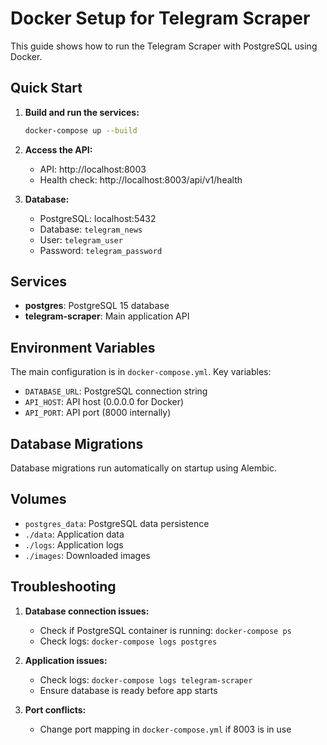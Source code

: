 # Docker Setup for Telegram Scraper

This guide shows how to run the Telegram Scraper with PostgreSQL using Docker.

## Quick Start

1. **Build and run the services:**
   ```bash
   docker-compose up --build
   ```

2. **Access the API:**
   - API: http://localhost:8003
   - Health check: http://localhost:8003/api/v1/health

3. **Database:**
   - PostgreSQL: localhost:5432
   - Database: `telegram_news`
   - User: `telegram_user`
   - Password: `telegram_password`

## Services

- **postgres**: PostgreSQL 15 database
- **telegram-scraper**: Main application API

## Environment Variables

The main configuration is in `docker-compose.yml`. Key variables:

- `DATABASE_URL`: PostgreSQL connection string
- `API_HOST`: API host (0.0.0.0 for Docker)
- `API_PORT`: API port (8000 internally)

## Database Migrations

Database migrations run automatically on startup using Alembic.

## Volumes

- `postgres_data`: PostgreSQL data persistence
- `./data`: Application data
- `./logs`: Application logs
- `./images`: Downloaded images

## Troubleshooting

1. **Database connection issues:**
   - Check if PostgreSQL container is running: `docker-compose ps`
   - Check logs: `docker-compose logs postgres`

2. **Application issues:**
   - Check logs: `docker-compose logs telegram-scraper`
   - Ensure database is ready before app starts

3. **Port conflicts:**
   - Change port mapping in `docker-compose.yml` if 8003 is in use
